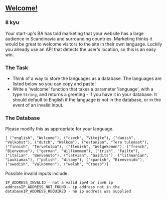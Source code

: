 <h2><a href=https://www.codewars.com/kata/577ff15ad648a14b780000e7/train/javascript target="_blank">Welcome!</a></h2><h3>8 kyu</h3><p>Your start-up's BA has told marketing that your website has a large audience in Scandinavia and surrounding countries. Marketing thinks it would be great to welcome visitors to the site in their own language. Luckily you already use an API that detects the user's location, so this is an easy win. </p><h3 id="the-task">The Task</h3><ul><li>Think of a way to store the languages as a database. The languages are listed below so you can copy and paste!</li><li>Write a 'welcome' function that takes a parameter 'language', with a type <code>String</code>, and returns a greeting - if you have it in your database. It should default to English if the language is not in the database, or in the event of an invalid input.</li></ul><h3 id="the-database">The Database</h3><p>Please modify this as appropriate for your language.</p><pre><code class="language-haskell">[ (<span class="cm-string">"english"</span>, <span class="cm-string">"Welcome"</span>), (<span class="cm-string">"czech"</span>, <span class="cm-string">"Vitejte"</span>), (<span class="cm-string">"danish"</span>, <span class="cm-string">"Velkomst"</span>), (<span class="cm-string">"dutch"</span>, <span class="cm-string">"Welkom"</span>), (<span class="cm-string">"estonian"</span>, <span class="cm-string">"Tere tulemast"</span>), (<span class="cm-string">"finnish"</span>, <span class="cm-string">"Tervetuloa"</span>), (<span class="cm-string">"flemish"</span>, <span class="cm-string">"Welgekomen"</span>), (<span class="cm-string">"french"</span>, <span class="cm-string">"Bienvenue"</span>), (<span class="cm-string">"german"</span>, <span class="cm-string">"Willkommen"</span>), (<span class="cm-string">"irish"</span>, <span class="cm-string">"Failte"</span>), (<span class="cm-string">"italian"</span>, <span class="cm-string">"Benvenuto"</span>), (<span class="cm-string">"latvian"</span>, <span class="cm-string">"Gaidits"</span>), (<span class="cm-string">"lithuanian"</span>, <span class="cm-string">"Laukiamas"</span>), (<span class="cm-string">"polish"</span>, <span class="cm-string">"Witamy"</span>), (<span class="cm-string">"spanish"</span>, <span class="cm-string">"Bienvenido"</span>), (<span class="cm-string">"swedish"</span>, <span class="cm-string">"Valkommen"</span>), (<span class="cm-string">"welsh"</span>, <span class="cm-string">"Croeso"</span>)]</code></pre><p>Possible invalid inputs include:</p><pre><code>IP_ADDRESS_INVALID - not a valid ipv4 or ipv6 ip addressIP_ADDRESS_NOT_FOUND - ip address not in the databaseIP_ADDRESS_REQUIRED - no ip address was supplied</code></pre>